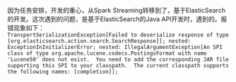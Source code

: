 因为任务安排，开发的重心，从Spark Streaming转移到了，基于ElasticSearch的开发。这次遇到的问题，是基于ElasticSearch的Java API开发时，遇到的。报错现象如下：  
`TransportSerializationException[Failed to deserialize response of type [org.elasticsearch.action.search.SearchResponse]]; nested: ExceptionInInitializerError; nested: IllegalArgumentException[An SPI class of type org.apache.lucene.codecs.PostingsFormat with name 'Lucene50' does not exist.  You need to add the corresponding JAR file supporting this SPI to your classpath.  The current classpath supports the following names: [completion]];`  
